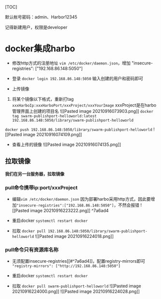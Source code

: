 [TOC]

默认帐号密码：admin、Harbor12345

记得新建用户，权限是developer

# docker集成harbo
* 修改http方式的注册地址
`vim /etc/docker/daemon.json`，增加
"insecure-registries": ["192.168.86.148:5050"]

* 登录
`docker login 192.168.86.148:5050`
输入创建的用户和密码即可

* 上传镜像
1. 将某个镜像以下格式，重新打tag
`xxxHarboIp:xxxHarboPort/xxxProject/xxxYourImage`
xxxProject是在harbo管理界面上创建的项目名
![[Pasted image 20210916073903.png]]
`docker tag swarm-publishport-helloworld:latest 192.168.86.148:5050/library/swarm-publishport-helloworld`

`docker push 192.168.86.148:5050/library/swarm-publishport-helloworld`
![[Pasted image 20210916074109.png]]

* 查看上传的镜像
![[Pasted image 20210916074135.png]]

## 拉取镜像
**我们在另一台服务器，拉取镜像**

### pull命令携带ip:port/xxxProject
* 编辑`vim /etc/docker/daemon.json`
因为部署harbo采用http方式，因此要增加`"insecure-registries":["192.168.86.148:5050"]`，不然会报错
![[Pasted image 20210916223222.png]]
 ^7a6ad4

* 重启docker
 `systemctl restart docker`
 
* 拉取
`docker pull 192.168.86.148:5050/library/swarm-publishport-helloworld`
![[Pasted image 20210916224018.png]]

### pull命令只有资源库名称
* 无须配置insecure-registries[[#^7a6ad4]]，配置registry-mirrors即可
`"registry-mirrors": ["http://192.168.86.148:5050"]`

 * 重启docker
 `systemctl restart docker`

* 拉取
`docker pull swarm-publishport-helloworld`
![[Pasted image 20210916224000.png]]
![[Pasted image 20210916224028.png]]